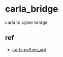 # carla_bridge
carla to cyber bridge

## ref
* [carla python_api](https://carla.readthedocs.io/en/latest/python_api/)
